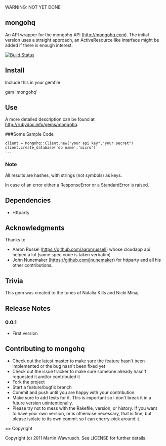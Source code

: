 
WARNING: NOT YET DONE

## mongohq

An API wrapper for the mongohq API (<http://mongohq.com>). The initial version uses a straight approach, an ActiveResource like interface might be added if there is enough interest.

[![Build Status](http://travis-ci.org/scottyapp/mongohq.png)](http://travis-ci.org/scottyapp/mongohq)

## Install

Include this in your gemfile

gem 'mongohq'


## Use
A more detailed description can be found at <http://rubydoc.info/gems/mongohq>.

###Some Sample Code

    client = Mongohq::Client.new("your api key","your secret")
    client.create_database('db name','micro')
    ...

### Note

All results are hashes, with strings (not symbols) as keys. 

In case of an error either a ResponseError or a StandardError is raised.

## Dependencies

* Httparty 

## Acknowledgments

Thanks to 

* Aaron Russel (<https://github.com/aaronrussell>) whose cloudapp api helped a lot (some spec code is taken verbatim) 
* John Nunemaker (<https://github.com/jnunemaker>) for httparty and all his other contributions.

## Trivia

This gem was created to the tunes of Natalia Kills and Nicki Minaj.

## Release Notes

### 0.0.1
* First version

## Contributing to mongohq
 
* Check out the latest master to make sure the feature hasn't been implemented or the bug hasn't been fixed yet
* Check out the issue tracker to make sure someone already hasn't requested it and/or contributed it
* Fork the project
* Start a feature/bugfix branch
* Commit and push until you are happy with your contribution
* Make sure to add tests for it. This is important so I don't break it in a future version unintentionally.
* Please try not to mess with the Rakefile, version, or history. If you want to have your own version, or is otherwise necessary, that is fine, but please isolate to its own commit so I can cherry-pick around it.

== Copyright

Copyright (c) 2011 Martin Wawrusch. See LICENSE for
further details.

